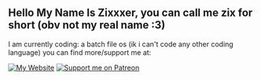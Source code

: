 ## Hello My Name Is Zixxxer, you can call me zix for short (obv not my real name :3)

I am currently coding: a batch file os (ik i can't code any other coding language)
you can find more/support me at:

[![My Website](https://img.shields.io/badge/MY_WEBSITE-FF69B4?style=for-the-badge&logo=diaspora&logoColor=white)](https://zixthenerd.github.io/ZixTheNerdWebsite/)  [![Support me on Patreon](https://img.shields.io/badge/MY%20PATREON-FF424D?style=for-the-badge&logo=patreon&logoColor=white)](https://www.patreon.com/posts/139345926?pr=true&cr=true&forSale=true)



